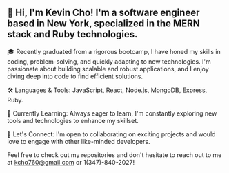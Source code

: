 
## 👋 Hi, I'm Kevin Cho! I'm a software engineer based in New York, specialized in the MERN stack and Ruby technologies.

🎓 Recently graduated from a rigorous bootcamp, I have honed my skills in coding, problem-solving, and quickly adapting to new technologies. I'm passionate about building scalable and robust applications, and I enjoy diving deep into code to find efficient solutions.

🛠️ Languages & Tools: JavaScript, React, Node.js, MongoDB, Express, Ruby.

🌱 Currently Learning: Always eager to learn, I'm constantly exploring new tools and technologies to enhance my skillset.

🤝 Let's Connect: I'm open to collaborating on exciting projects and would love to engage with other like-minded developers.

Feel free to check out my repositories and don't hesitate to reach out to me at kcho760@gmail.com or 1(347)-840-2027!
